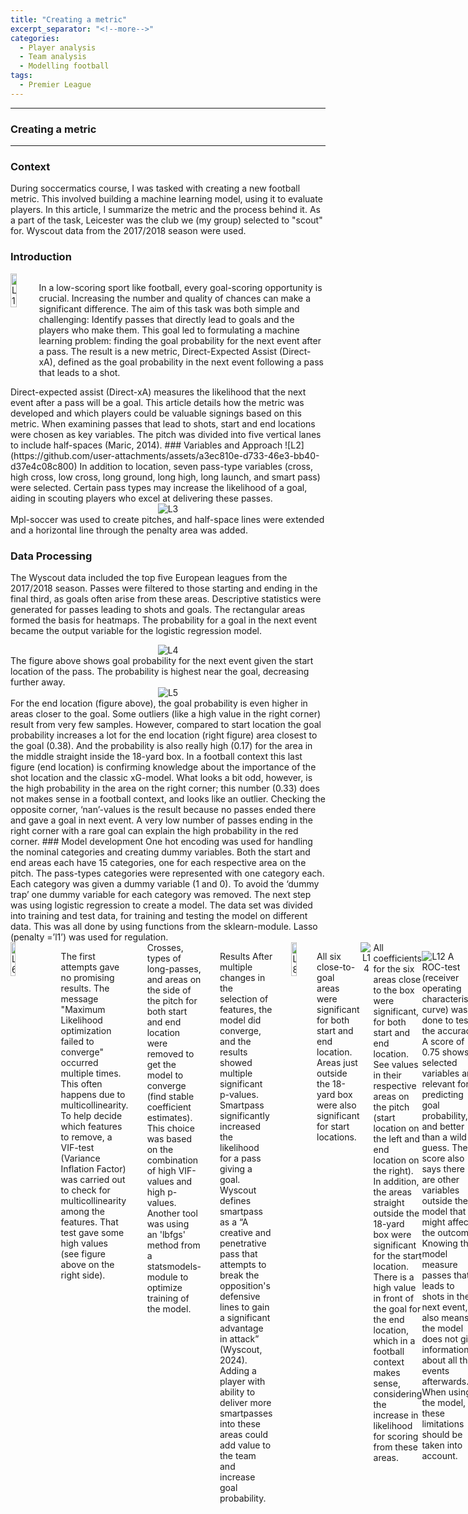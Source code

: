 ```yaml
---
title: "Creating a metric"
excerpt_separator: "<!--more-->"
categories:
  - Player analysis
  - Team analysis
  - Modelling football
tags:
  - Premier League
---
```

------------
### Creating a metric
------------
### Context
During soccermatics course, I was tasked with creating a new football metric. This involved building a machine learning model, using it to evaluate players. In this article, I summarize the metric and the process behind it. As a part of the task, Leicester was the club we (my group) selected to "scout" for. Wyscout data from the 2017/2018 season were used.

### Introduction 
<div style="display: flex; align-items: flex-start;">
  <img src="https://github.com/user-attachments/assets/35ebe3fb-bd73-4841-ba97-034a8a02fd3e" alt="L1" style="margin-right:20px; width:40%;"/>
  <p>In a low-scoring sport like football, every goal-scoring opportunity is crucial. Increasing the number and quality of chances can make a significant difference. The aim of this task was both simple and challenging: Identify passes that directly lead to goals and the players who make them.
This goal led to formulating a machine learning problem: finding the goal probability for the next event after a pass. The result is a new metric, Direct-Expected Assist (Direct-xA), defined as the goal probability in the next event following a pass that leads to a shot.</p>
</div>
Direct-expected assist (Direct-xA) measures the likelihood that the next event after a pass will be a goal. This article details how the metric was developed and which players could be valuable signings based on this metric. When examining passes that lead to shots, start and end locations were chosen as key variables. The pitch was divided into five vertical lanes to include half-spaces (Maric, 2014).
### Variables and Approach
![L2](https://github.com/user-attachments/assets/a3ec810e-d733-46e3-bb40-d37e4c08c800)
In addition to location, seven pass-type variables (cross, high cross, low cross, long ground, long high, long launch, and smart pass) were selected. Certain pass types may increase the likelihood of a goal, aiding in scouting players who excel at delivering these passes.
<div style="text-align:center;">
  <img src="https://github.com/user-attachments/assets/dff2b8d3-7a75-41dd-bf10-21504a5efb3b" alt="L3" style="max-width:80%;"/>
</div>
Mpl-soccer was used to create pitches, and half-space lines were extended and a horizontal line through the penalty area was added. 

### Data Processing
The Wyscout data included the top five European leagues from the 2017/2018 season. Passes were filtered to those starting and ending in the final third, as goals often arise from these areas.
Descriptive statistics were generated for passes leading to shots and goals. The rectangular areas formed the basis for heatmaps. The probability for a goal in the next event became the output variable for the logistic regression model.
<div style="text-align:center;">
  <img src="https://github.com/user-attachments/assets/3f98d6b8-87c9-4afc-9f8e-0d1b469a946f" alt="L4" style="max-width:80%;"/>
</div>
The figure above shows goal probability for the next event given the start location of the pass. The probability is highest near the goal, decreasing further away.
<div style="text-align:center;">
  <img src="https://github.com/user-attachments/assets/0dede729-cfa6-4e91-ad67-b43a45fe6208" alt="L5" style="max-width:80%;"/>
</div>
For the end location (figure above), the goal probability is even higher in areas closer to the goal. Some outliers (like a high value in the right corner) result from very few samples. However, compared to start location the goal probability increases a lot for the end location (right figure) area closest to the goal (0.38). And the probability is also really high (0.17) for the area in the middle straight inside the 18-yard box. In a football context this last figure (end location) is confirming knowledge about the importance of the shot location and the classic xG-model. What looks a bit odd, however, is the high probability in the area on the right corner; this number (0.33) does not makes sense in a football context, and looks like an outlier. Checking the opposite corner, ‘nan’-values is the result because no passes ended there and gave a goal in next event. A very low number of passes ending in the right corner with a rare goal can explain the high probability in the red corner.
### Model development
One hot encoding was used for handling the nominal categories and creating dummy variables. Both the start and end areas each have 15 categories, one for each respective area on the pitch. The pass-types categories were represented with one category each. 
Each category was given a dummy variable (1 and 0).  To avoid the ‘dummy trap’ one dummy variable for each category was removed. The next step was using logistic regression to create a model. The data set was divided into training and test data, for training and testing the model on different data. This was all done by using functions from the sklearn-module. Lasso (penalty =’l1’) was used for regulation.
<div style="display:flex; justify-content:space-between; align-items:flex-start; gap:30px;">
  <img src="https://github.com/user-attachments/assets/53710975-8951-40e1-b7c9-ee15e3f5c2c3" alt="L6" style="width:40%;"/> <p>
  <p>The first attempts gave no promising results. The message "Maximum Likelihood optimization failed to converge" occurred multiple times.  This often happens due to multicollinearity.  To help decide which features to remove, a VIF-test (Variance Inflation Factor) was carried out to check for multicollinearity among the features. That test gave some high values (see figure above on the right side).</p>   
Crosses, types of long-passes, and areas on the side of the pitch for both start and end location were removed to get the model to converge (find stable coefficient estimates). 
This choice was based on the combination of high VIF-values and high p-values. Another tool was using an 'lbfgs' method from a statsmodels-module to optimize training of the model. 

Results
After multiple changes in the selection of features, the model did converge, and the results showed multiple significant p-values. Smartpass significantly increased the likelihood for a pass giving a goal. Wyscout defines smartpass as a “A creative and penetrative pass that attempts to break the opposition's defensive lines to gain a significant advantage in attack” (Wyscout, 2024).  
Adding a player with ability to deliver more smartpasses into these areas could add value to the team and increase goal probability. 
<div style="display: flex; align-items:flex-start;">
  <img src="https://github.com/user-attachments/assets/662260ad-487b-49aa-9294-d9690525d534" alt="L8" style="margin-right:20px; width:40%;"/> <p> All six close-to-goal areas were significant for both start and end location. Areas just outside the 18-yard box were also significant for start locations.<p>

<div style="text-align:center;">
  <img src="https://github.com/user-attachments/assets/e8477f16-c8ff-4e31-90fc-72f4c21795a3" alt="L14" style="max-width:90%;"/>
</div>
All coefficients for the six areas close to the box were significant, for both start and end location. See values in their respective areas on the pitch (start location on the left and end location on the right).  In addition, the areas straight outside the 18-yard box were significant for the start location.  There is a high value in front of the goal for the end location, which in a football context makes sense, considering the increase in likelihood for scoring from these areas.

![L12](https://github.com/user-attachments/assets/6752a8ae-39f5-4e9e-8ce2-bb4e3147d294)
A ROC-test (receiver operating characteristic curve) was done to test the accuracy. A score of 0.75 shows selected variables are relevant for predicting goal probability, and better than a wild guess. The score also says there are other variables outside the model that might affect the outcome. Knowing the model measure passes that leads to shots in the next event, also means the model does not give information about all the events afterwards. When using the model, these limitations should be taken into account.

Applying the model
Using the model gave direct expected assist for each player. The numbers are adjusted to per 90. There is a threshold for players with at least 300 minutes.  After normalizing for minutes,  the table show the direct expected assist per 90 (in the table below’ xA_per90’ is used as a shorter term for that). 
<div style="text-align:center;">
  <img src="https://github.com/user-attachments/assets/53d215d1-5635-4c49-a689-f7ff7f97b40a" alt="L13" style="max-width:100%;"/>
</div>
Before signing someone, current Leicester players had to be evaluated. The figure shows direct xA per 90 for current midfielders. One problem were the different task within the team.  Wilfried Ndidi for example, is playing in central midfield and tasked with performing on other metrics, and as a consequence score low on this metric. Therefore, to create a benchmark, top three midfielders performers on the metric from each club in premier league laid the foundation for an average score per 90 which is equal to 0.026. Leicesters top three performers on this metric gave following list: 
<div style="text-align:center;">
  <img src="https://github.com/user-attachments/assets/e8477f16-c8ff-4e31-90fc-72f4c21795a3" alt="L14" style="max-width:100%;"/>
</div>
Based on this evaluation, a suggestion would be consider upgrade Mark Albrighton

Figure: Calculating benchmark
![L14](https://github.com/user-attachments/assets/e8477f16-c8ff-4e31-90fc-72f4c21795a3)

Possible transfers in
<div style="text-align:center;">
  <img src="https://github.com/user-attachments/assets/96ceee42-020c-4763-aa1f-a44598f07016" alt="L18" style="max-width:100%;"/>
</div>    
Players realistically available considering club, value and reputation is highlighted. Based on the model, signing Lorenzo Insigne is my suggestion. A short-list with three names contains Lorenzo Insigne, Isaac Succes and Dominik Solanke. Karim Bellarabi might be an option, but as he is 30 years of age, I suggest other options. Lorenzo Insigne will cost around 60 m euros, and he will demand a high salary. He will be the most likely to produce most direct-expected assist per 90 from our targets. He also have played a lot of minutes, which makes him a safr option. Isaac Success is a budget option, with great numbers, but low minutes.

Sources 
Maric, R. (2014). The Half-Spaces. https://spielverlagerung.com/2014/09/16/the-half-spaces/
Wyscout, W. (2024). Smart pass. https://dataglossary.wyscout.com/smart_pass/

